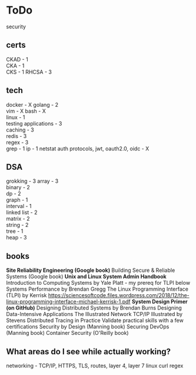# ToDo

security

## certs

CKAD - 1  
CKA - 1  
CKS - 1
RHCSA - 3

## tech

docker - X
golang - 2  
vim - X
bash - X  
linux - 1  
testing applications - 3  
caching - 3  
redis - 3  
regex - 3  
grep - 1
ip - 1
netstat
auth protocols, jwt, oauth2.0, oidc - X  

## DSA

grokking - 3
array - 3  
binary - 2  
dp - 2  
graph - 1  
interval - 1  
linked list - 2  
matrix - 2  
string - 2  
tree - 1  
heap - 3  

## books

**Site Reliability Engineering (Google book)**
Building Secure & Reliable Systems (Google book)
**Unix and Linux System Admin Handbook**
Introduction to Computing Systems by Yale Platt - my prereq for TLPI below
Systems Performance by Brendan Gregg
The Linux Programming Interface (TLPI) by Kerrisk 
<https://sciencesoftcode.files.wordpress.com/2018/12/the-linux-programming-interface-michael-kerrisk-1.pdf>
**System Design Primer (on GitHub)**
Designing Distributed Systems by Brendan Burns
Designing Data-Intensive Applications
The Illustrated Network
TCP/IP Illustrated by Stevens
Distributed Tracing in Practice
Validate practical skills with a few certifications
Security by Design (Manning book)
Securing DevOps (Manning book)
Container Security (O'Reilly book)

## What areas do I see while actually working?

networking - TCP/IP, HTTPS, TLS, routes, layer 4, layer 7
linux
curl
regex
